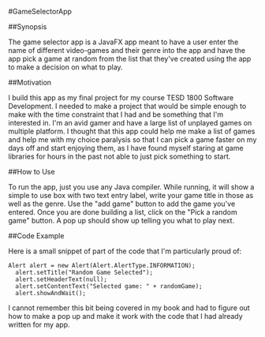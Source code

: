 #GameSelectorApp

##Synopsis

The game selector app is a JavaFX app meant to have a user enter the name of different video-games and their genre into the app and have the app pick a game at 
random from the list that they've created using the app to make a decision on what to play.

##Motivation

I build this app as my final project for my course TESD 1800 Software Development. I needed to make a project that would be simple enough to make with the time constraint
that I had and be something that I'm interested in. I'm an avid gamer and have a large list of unplayed games on multiple platform. I thought that this app could help me
make a list of games and help me with my choice paralysis so that I can pick a game faster on my days off and start enjoying them, as I have found myself staring at game
libraries for hours in the past not able to just pick something to start.

##How to Use

To run the app, just you use any Java compiler. While running, it will show a simple to use box with two text entry label, write your game title in those as well
as the genre. Use the "add game" button to add the game you've entered. Once you are done building a list, click on the "Pick a random game" button. A pop up should
show up telling you what to play next.


##Code Example

Here is a small snippet of part of the code that I'm particularly proud of:
  ```
  Alert alert = new Alert(Alert.AlertType.INFORMATION);
	alert.setTitle("Random Game Selected");
	alert.setHeaderText(null);
	alert.setContentText("Selected game: " + randomGame);
	alert.showAndWait();
  ```
I cannot remember this bit being covered in my book and had to figure out how to make a pop up and make it work with the code that I had already written for my app.
